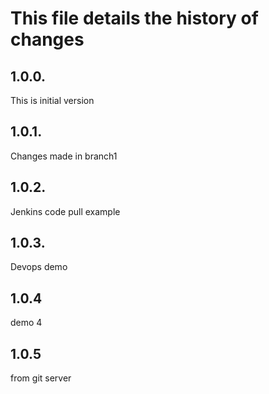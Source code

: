 # This file details the history of changes
1.0.0.
------
This is initial version

1.0.1.
------
Changes made in branch1

1.0.2.
------
Jenkins code pull example

1.0.3.
-----
Devops demo

1.0.4
-----
demo 4

1.0.5
-----
from git server

